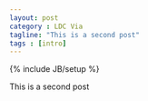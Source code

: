```yaml
---
layout: post
category : LDC Via
tagline: "This is a second post"
tags : [intro]
---
```

{% include JB/setup %}

This is a second post